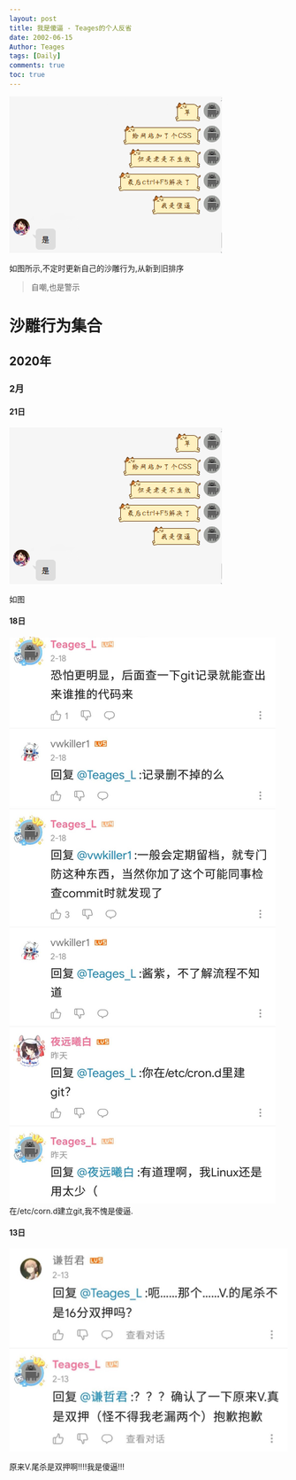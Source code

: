 ```yaml
---
layout: post
title: 我是傻逼 - Teages的个人反省
date: 2002-06-15
Author: Teages
tags: [Daily]
comments: true
toc: true
---
```

![I-am-silly](/posts-source/I-am-silly/I-am-silly.png)

如图所示,不定时更新自己的沙雕行为,从新到旧排序

> 自嘲,也是警示

# 沙雕行为集合

## 2020年

### 2月

#### 21日
![2020-2-21](/posts-source/I-am-silly/2020-02-21.png)

如图

#### 18日
![2020-2-18](/posts-source/I-am-silly/2020-02-18.jpg)
在/etc/corn.d建立git,我不愧是傻逼.

#### 13日
![2020-2-13](/posts-source/I-am-silly/2020-02-13.jpg)

原来V.尾杀是双押啊!!!!我是傻逼!!!
